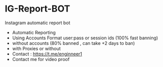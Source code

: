 # IG-Report-BOT
Instagram automatic report bot
- Automatic Reporting
- Using Accounts Format  user:pass or session ids (100% fast banning)
- without accounts (80% banned , can take +2 days to ban)
- with Proxies or without
- Contact : https://t.me/enginneer1
- Contact me for video proof 
